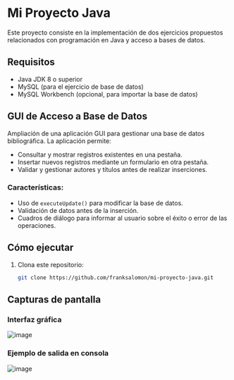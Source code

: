# Mi Proyecto Java

Este proyecto consiste en la implementación de dos ejercicios propuestos relacionados con programación en Java y acceso a bases de datos.

## Requisitos
- Java JDK 8 o superior
- MySQL (para el ejercicio de base de datos)
- MySQL Workbench (opcional, para importar la base de datos)

## GUI de Acceso a Base de Datos
Ampliación de una aplicación GUI para gestionar una base de datos bibliográfica. La aplicación permite:
- Consultar y mostrar registros existentes en una pestaña.
- Insertar nuevos registros mediante un formulario en otra pestaña.
- Validar y gestionar autores y títulos antes de realizar inserciones.

### Características:
- Uso de `executeUpdate()` para modificar la base de datos.
- Validación de datos antes de la inserción.
- Cuadros de diálogo para informar al usuario sobre el éxito o error de las operaciones.

## Cómo ejecutar
1. Clona este repositorio:
   ```bash
   git clone https://github.com/franksalomon/mi-proyecto-java.git

## Capturas de pantalla

### Interfaz gráfica
![image](https://github.com/user-attachments/assets/52c18bee-5bb9-47ca-b18a-a8fc45a3a178)

### Ejemplo de salida en consola
![image](https://github.com/user-attachments/assets/315e8e4c-c7e6-4081-b35e-31210ef217fb)


